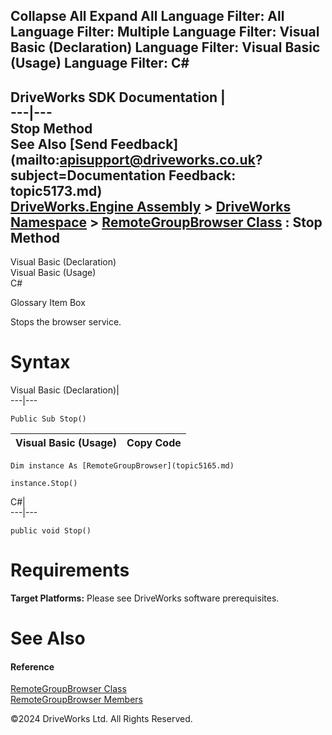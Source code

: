        

 Collapse All Expand All  Language Filter: All  Language Filter: Multiple  Language Filter: Visual Basic (Declaration) Language Filter: Visual Basic (Usage) Language Filter: C#  
---  
DriveWorks SDK Documentation  |   
---|---  
Stop Method   
See Also [Send Feedback](mailto:apisupport@driveworks.co.uk?subject=Documentation Feedback: topic5173.md)  
[DriveWorks.Engine Assembly](topic2156.md) > [DriveWorks Namespace](topic2159.md) > [RemoteGroupBrowser Class](topic5165.md) : Stop Method  
---  
  
Visual Basic (Declaration)    
Visual Basic (Usage)    
C# 

Glossary Item Box

Stops the browser service. 

# Syntax

Visual Basic (Declaration)|   
---|---  
      
    
    Public Sub Stop()   
  
Visual Basic (Usage)| Copy Code  
---|---  
      
    
    Dim instance As [RemoteGroupBrowser](topic5165.md)
     
    instance.Stop()  
  
C#|   
---|---  
      
    
    public void Stop()  
  
# Requirements

**Target Platforms:** Please see DriveWorks software prerequisites.

# See Also

#### Reference

[RemoteGroupBrowser Class](topic5165.md)   
[RemoteGroupBrowser Members](topic5166.md)

©2024 DriveWorks Ltd. All Rights Reserved.
